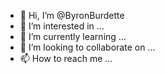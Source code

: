- 👋 Hi, I’m @ByronBurdette
- 👀 I’m interested in ...
- 🌱 I’m currently learning ...
- 💞️ I’m looking to collaborate on ...
- 📫 How to reach me ...

<!---
ByronBurdette/ByronBurdette is a ✨ special ✨ repository because its `README.md` (this file) appears on your GitHub profile.
You can click the Preview link to take a look at your changes.
--->
